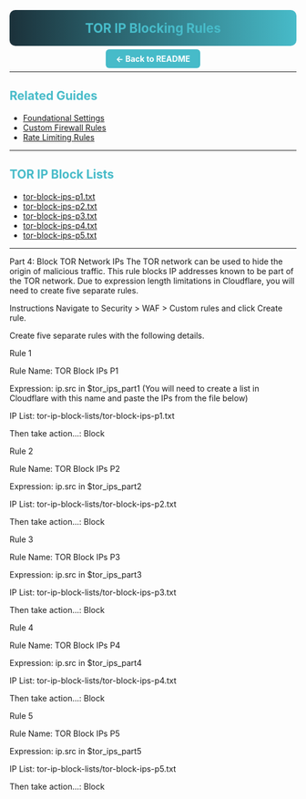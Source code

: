 <!-- Gradient Banner -->
<p align="center" style="background: linear-gradient(90deg, #1b313a 0%, #47bbc9 100%); padding: 18px 0; border-radius: 10px;">
  <b style="color:#47bbc9; font-size:1.6em;">TOR IP Blocking Rules</b>
</p>

<p align="center">
  <a href="../README.md" style="background:#47bbc9; color:#fff; padding:8px 18px; border-radius:6px; text-decoration:none; font-weight:bold;">← Back to README</a>
</p>

---

## <span style="color:#47bbc9">Related Guides</span>
- [Foundational Settings](foundational-settings.md)
- [Custom Firewall Rules](custom-firewall-rules.md)
- [Rate Limiting Rules](rate-limiting-rules.md)

---

## <span style="color:#47bbc9">TOR IP Block Lists</span>
- [tor-block-ips-p1.txt](tor-ip-block-lists/tor-block-ips-p1.txt)
- [tor-block-ips-p2.txt](tor-ip-block-lists/tor-block-ips-p2.txt)
- [tor-block-ips-p3.txt](tor-ip-block-lists/tor-block-ips-p3.txt)
- [tor-block-ips-p4.txt](tor-ip-block-lists/tor-block-ips-p4.txt)
- [tor-block-ips-p5.txt](tor-ip-block-lists/tor-block-ips-p5.txt)

---

Part 4: Block TOR Network IPs
The TOR network can be used to hide the origin of malicious traffic. This rule blocks IP addresses known to be part of the TOR network. Due to expression length limitations in Cloudflare, you will need to create five separate rules.

Instructions
Navigate to Security > WAF > Custom rules and click Create rule.

Create five separate rules with the following details.

Rule 1

Rule Name: TOR Block IPs P1

Expression: ip.src in $tor_ips_part1 (You will need to create a list in Cloudflare with this name and paste the IPs from the file below)

IP List: tor-ip-block-lists/tor-block-ips-p1.txt

Then take action...: Block

Rule 2

Rule Name: TOR Block IPs P2

Expression: ip.src in $tor_ips_part2

IP List: tor-ip-block-lists/tor-block-ips-p2.txt

Then take action...: Block

Rule 3

Rule Name: TOR Block IPs P3

Expression: ip.src in $tor_ips_part3

IP List: tor-ip-block-lists/tor-block-ips-p3.txt

Then take action...: Block

Rule 4

Rule Name: TOR Block IPs P4

Expression: ip.src in $tor_ips_part4

IP List: tor-ip-block-lists/tor-block-ips-p4.txt

Then take action...: Block

Rule 5

Rule Name: TOR Block IPs P5

Expression: ip.src in $tor_ips_part5

IP List: tor-ip-block-lists/tor-block-ips-p5.txt

Then take action...: Block
